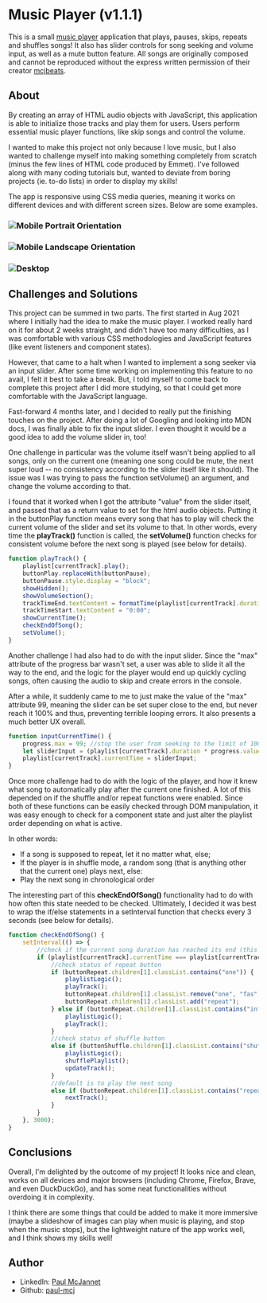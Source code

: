 # Music Player (v1.1.1)

This is a small [music player](https://paul-mcj.github.io/Music-Player/) application that plays, pauses, skips, repeats and shuffles songs! It also has slider controls for song seeking and volume input, as well as a mute button feature. All songs are originally composed and cannot be reproduced without the express written permission of their creator [mcjbeats](https://open.spotify.com/artist/1GePsi5X3577OuyoH1hN5H?si=JIUTE-1RTZetQXSl5wpk6g).

## About

By creating an array of HTML audio objects with JavaScript, this application is able to initialize those tracks and play them for users. Users perform essential music player functions, like skip songs and control the volume.

I wanted to make this project not only because I love music, but I also wanted to challenge myself into making something completely from scratch (minus the few lines of HTML code produced by Emmet). I've followed along with many coding tutorials but, wanted to deviate from boring projects (ie. to-do lists) in order to display my skills!

The app is responsive using CSS media queries, meaning it works on different devices and with different screen sizes. Below are some examples.

### ![Mobile Portrait Orientation](./mobile_portrait_gif)

### ![Mobile Landscape Orientation](./mobile_landscape_gif)

### ![Desktop](./desktop_gif)

## Challenges and Solutions

This project can be summed in two parts. The first started in Aug 2021 where I initially had the idea to make the music player. I worked really hard on it for about 2 weeks straight, and didn't have too many difficulties, as I was comfortable with various CSS methodologies and JavaScript features (like event listeners and component states).

However, that came to a halt when I wanted to implement a song seeker via an input slider. After some time working on implementing this feature to no avail, I felt it best to take a break. But, I told myself to come back to complete this project after I did more studying, so that I could get more comfortable with the JavaScript language.

Fast-forward 4 months later, and I decided to really put the finishing touches on the project. After doing a lot of Googling and looking into MDN docs, I was finally able to fix the input slider. I even thought it would be a good idea to add the volume slider in, too!

One challenge in particular was the volume itself wasn't being applied to all songs, only on the current one (meaning one song could be mute, the next super loud -- no consistency according to the slider itself like it should). The issue was I was trying to pass the function setVolume() an argument, and change the volume according to that.

I found that it worked when I got the attribute "value" from the slider itself, and passed that as a return value to set for the html audio objects. Putting it in the buttonPlay function means every song that has to play will check the current volume of the slider and set its volume to that. In other words, every time the **playTrack()** function is called, the **setVolume()** function checks for consistent volume before the next song is played (see below for details).

```javascript
function playTrack() {
    playlist[currentTrack].play();
    buttonPlay.replaceWith(buttonPause);
    buttonPause.style.display = "block";
    showHidden();
    showVolumeSection();
    trackTimeEnd.textContent = formatTime(playlist[currentTrack].duration);
    trackTimeStart.textContent = "0:00";
    showCurrentTime();
    checkEndOfSong();
    setVolume();
}
```

Another challenge I had also had to do with the input slider. Since the "max" attribute of the progress bar wasn't set, a user was able to slide it all the way to the end, and the logic for the player would end up quickly cycling songs, often causing the audio to skip and create errors in the console.

After a while, it suddenly came to me to just make the value of the "max" attribute 99, meaning the slider can be set super close to the end, but never reach it 100% and thus, preventing terrible looping errors. It also presents a much better UX overall.

```javascript
function inputCurrentTime() {
    progress.max = 99; //stop the user from seeking to the limit of 100, otherwise songs go into a crazy looping state
    let sliderInput = (playlist[currentTrack].duration * progress.value) / 100;
    playlist[currentTrack].currentTime = sliderInput;
}
```

Once more challenge had to do with the logic of the player, and how it knew what song to automatically play after the current one finished. A lot of this depended on if the shuffle and/or repeat functions were enabled. Since both of these functions can be easily checked through DOM manipulation, it was easy enough to check for a component state and just alter the playlist order depending on what is active.

In other words:

-   If a song is supposed to repeat, let it no matter what, else;
-   If the player is in shuffle mode, a random song (that is anything other that the current one) plays next, else:
-   Play the next song in chronological order

The interesting part of this **checkEndOfSong()** functionality had to do with how often this state needed to be checked. Ultimately, I decided it was best to wrap the if/else statements in a setInterval function that checks every 3 seconds (see below for details).

```javascript
function checkEndOfSong() {
    setInterval(() => {
        //check if the current song duration has reached its end (this is checked every three seconds)
        if (playlist[currentTrack].currentTime === playlist[currentTrack].duration) {
            //check status of repeat button
            if (buttonRepeat.children[1].classList.contains("one")) {
                playlistLogic();
                playTrack();
                buttonRepeat.children[1].classList.remove("one", "fas", "fa-circle");
                buttonRepeat.children[1].classList.add("repeat");
            } else if (buttonRepeat.children[1].classList.contains("infinity")) {
                playlistLogic();
                playTrack();
            }
            //check status of shuffle button
            else if (buttonShuffle.children[1].classList.contains("shuffle-active")) {
                playlistLogic();
                shufflePlaylist();
                updateTrack();
            }
            //default is to play the next song
            else if (buttonRepeat.children[1].classList.contains("repeat")) {
                nextTrack();
            }
        }
    }, 3000);
}
```

## Conclusions

Overall, I'm delighted by the outcome of my project! It looks nice and clean, works on all devices and major browsers (including Chrome, Firefox, Brave, and even DuckDuckGo), and has some neat functionalities without overdoing it in complexity.

I think there are some things that could be added to make it more immersive (maybe a slideshow of images can play when music is playing, and stop when the music stops), but the lightweight nature of the app works well, and I think shows my skills well!

## Author

-   LinkedIn: [Paul McJannet](https://www.linkedin.com/in/paul-mcjannet)
-   Github: [paul-mcj](https://github.com/paul-mcj)
